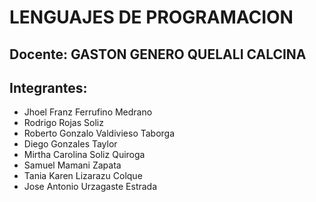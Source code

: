 # LENGUAJES DE PROGRAMACION

## Docente: GASTON GENERO QUELALI CALCINA

## Integrantes:

- Jhoel Franz Ferrufino Medrano 
- Rodrigo Rojas Soliz
- Roberto Gonzalo Valdivieso Taborga
- Diego Gonzales Taylor
- Mirtha Carolina Soliz Quiroga
- Samuel Mamani Zapata
- Tania Karen Lizarazu Colque
- Jose Antonio Urzagaste Estrada
